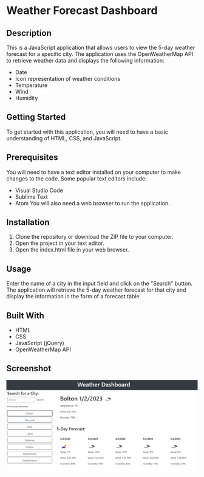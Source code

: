 # Weather Forecast Dashboard

## Description
This is a JavaScript application that allows users to view the 5-day weather forecast for a specific city. The application uses the OpenWeatherMap API to retrieve weather data and displays the following information:

- Date
- Icon representation of weather conditions
- Temperature
- Wind
- Humidity

## Getting Started
To get started with this application, you will need to have a basic understanding of HTML, CSS, and JavaScript.

## Prerequisites
You will need to have a text editor installed on your computer to make changes to the code. Some popular text editors include:

- Visual Studio Code
- Sublime Text
- Atom
You will also need a web browser to run the application.

## Installation
1. Clone the repository or download the ZIP file to your computer.
2. Open the project in your text editor.
3. Open the index.html file in your web browser.

## Usage
Enter the name of a city in the input field and click on the "Search" button.
The application will retrieve the 5-day weather forecast for that city and display the information in the form of a forecast table.
## Built With
- HTML
- CSS
- JavaScript (jQuery)
- OpenWeatherMap API

## Screenshot

![Screenshot of 5-Day Weather Forecast Application](./assets/weather-app-demo.PNG)





